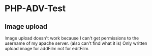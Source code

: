# PHP-ADV-Test

## Image upload

Image upload doesn't work because I can't get permissions to the username of my apache server. (also can't find what it is)
Only written upload image for addFilm not for editFilm.
